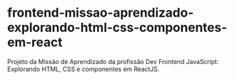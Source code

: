 # frontend-missao-aprendizado-explorando-html-css-componentes-em-react
Projeto da Missão de Aprendizado da profissão Dev Frontend JavaScript: Explorando HTML, CSS e componentes em ReactJS.
